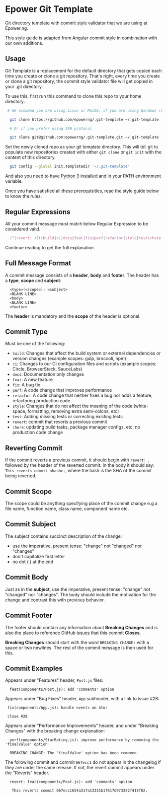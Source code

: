 # Epower Git Template

Git directory template with commit style validator that we are using at Epower.ng.

This style guide is adapted from Angular commit style in combination with our own additions.

## Usage

Git Template is a replacement for the default directory that gets copied each time you create or clone a git repository. That's right, every time you create or clone a git repository, the commit style validator file will get copied in your .git directory.

To use this, first run this command to clone this repo to your home directory:

```sh
 # We assumed you are using Linux or MacOS, if you are using Windows replace the "~" symbol with "%HOMEPATH%"

  git clone https://github.com/epowerng/.git-template ~/.git-template

  # Or if you prefer using SSH protocol

  git clone git@github.com:epowerng/.git-template.git ~/.git-template
```

Set the newly cloned repo as your git template directory. This will tell git to populate new repositories created with either `git clone` or `git init` with the content of this directory.

```sh
  git config --global init.templatedir '~/.git-template'
```

And also you need to have [Python 3](https://python.org) installed and in your PATH environment variable.

Once you have satisfied all these prerequisities, read the style guide below to know the rules.

## Regular Expressions

All your commit message must match below Regular Expression to be considered valid.

```js
  /^(revert: )?((build|ci|docs|feat|fix|perf|refactor|style|test|chore|revert)(\(.+\))?: .{1,50}|Initial commit)/
```

Continue reading to get the full explanation.

## Full Message Format

A commit message consists of a **header**, **body** and **footer**.  The header has a **type**, **scope** and **subject**:

```
  <type>(<scope>): <subject>
  <BLANK LINE>
  <body>
  <BLANK LINE>
  <footer>
```

The **header** is mandatory and the **scope** of the header is optional.

## Commit Type

Must be one of the following:

- `build`: Changes that affect the build system or external dependencies or version changes (example scopes: gulp, broccoli, npm)
- `ci`: Changes to our CI configuration files and scripts (example scopes: Circle, BrowserStack, SauceLabs)
- `docs`: Documentation only changes
- `feat`: A new feature
- `fix`: A bug fix
- `perf`: A code change that improves performance
- `refactor`: A code change that neither fixes a bug nor adds a feature; refactoring production code
- `style`: Changes that do not affect the meaning of the code (white-space, formatting, removing extra semi-colons, etc)
- `test`: Adding missing tests or correcting existing tests
- `revert`: commit that reverts a previous commit
- `chore`: updating build tasks, package manager configs, etc; no production code change

## Reverting Commit

If the commit reverts a previous commit, it should begin with `revert: `, followed by the header of the reverted commit. In the body it should say: `This reverts commit <hash>.`, where the hash is the SHA of the commit being reverted.

## Commit Scope

The scope could be anything specifying place of the commit change e.g a file name, function name, class name, component name etc.

## Commit Subject

The subject contains succinct description of the change:

- use the imperative, present tense: "change" not "changed" nor "changes"
- don't capitalize first letter
- no dot (.) at the end

## Commit Body

Just as in the **subject**, use the imperative, present tense: "change" not "changed" nor "changes".
The body should include the motivation for the change and contrast this with previous behavior.

## Commit Footer

The footer should contain any information about **Breaking Changes** and is also the place to
reference GitHub issues that this commit **Closes**.

**Breaking Changes** should start with the word `BREAKING CHANGE:` with a space or two newlines. The rest of the commit message is then used for this.

## Commit Examples

Appears under "Features" header, `Post.js` files:

```
  feat(components/Post.js): add 'comments' option
```

Appears under "Bug Fixes" header, `App` subheader, with a link to issue #28:

```
 fix(components/App.js): handle events on blur

 close #28
```

Appears under "Performance Improvements" header, and under "Breaking Changes" with the breaking change explanation:

```
  perf(components/StarRating.js): improve performance by removing the 'finalValue' option

  BREAKING CHANGE: The 'finalValue' option has been removed.
```

The following commit and commit `667ecc1` do not appear in the changelog if they are under the same release. If not, the revert commit appears under the "Reverts" header.

```
  revert: feat(components/Post.js): add 'comments' option

   This reverts commit 667ecc1654a317a13331b17617d973392f415f02.
```
